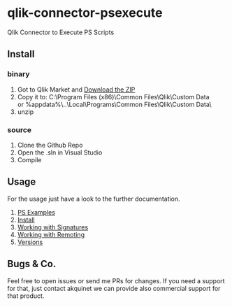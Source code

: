 
# qlik-connector-psexecute
Qlik Connector to Execute PS Scripts

## Install

### binary

1. Got to Qlik Market and [Download the ZIP](http://market.qlik.com/solutions/akquinet_Powershell_Execute)
2. Copy it to:
C:\Program Files (x86)\Common Files\Qlik\Custom Data\
or
%appdata%\\..\Local\Programs\Common Files\Qlik\Custom Data\
3. unzip

### source

1. Clone the Github Repo
2. Open the .sln in Visual Studio
3. Compile

## Usage
For the usage just have a look to the further documentation.

1. [PS Examples](docs/PS_Examples.md)
2. [Install](docs/install.md)
3. [Working with Signatures](docs/Signature.md)
4. [Working with Remoting](docs/SetupPowerShellRemoting.md)
5. [Versions](docs/Version.md)

## Bugs & Co.

Feel free to open issues or send me PRs for changes.
If you need a support for that, just contact akquinet we can
provide also commercial support for that product.
